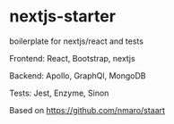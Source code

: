 # nextjs-starter

boilerplate for nextjs/react and tests

Frontend: React, Bootstrap, nextjs

Backend: Apollo, GraphQl, MongoDB

Tests: Jest, Enzyme, Sinon

Based on https://github.com/nmaro/staart
